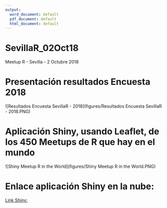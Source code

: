 ```yaml
---
output:
  word_document: default
  pdf_document: default
  html_document: default
---
```

# SevillaR_02Oct18
Meetup R - Sevilla - 2 Octubre 2018

# Presentación resultados Encuesta 2018

![Resultados Encuesta SevillaR - 2018](figures/Resultados Encuesta SevillaR - 2018.PNG)

# Aplicación Shiny, usando Leaflet, de los 450 Meetups de R que hay en el mundo

![Shiny Meetup R in the World](figures/Shiny Meetup R in the World.PNG)

# Enlace aplicación Shiny en la nube:
[Link Shiny:](https://amezet.shinyapps.io/Meetups_R_World/)
